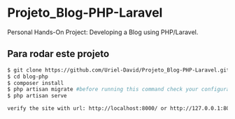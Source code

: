 # Projeto_Blog-PHP-Laravel
Personal Hands-On Project: Developing a Blog using PHP/Laravel.

## Para rodar este projeto
```bash
$ git clone https://github.com/Uriel-David/Projeto_Blog-PHP-Laravel.git
$ cd blog-php
$ composer install
$ php artisan migrate #before running this command check your configuration with the database in .env
$ php artisan serve

verify the site with url: http://localhost:8000/ or http://127.0.0.1:8000/
